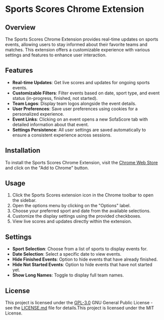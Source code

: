 # Sports Scores Chrome Extension

## Overview

The Sports Scores Chrome Extension provides real-time updates on sports events, allowing users to stay informed about their favorite teams and matches. This extension offers a customizable experience with various settings and features to enhance user interaction.

## Features

- **Real-time Updates**: Get live scores and updates for ongoing sports events.
- **Customizable Filters**: Filter events based on date, sport type, and event status (in-progress, finished, not started).
- **Team Logos**: Display team logos alongside the event details.
- **User Preferences**: Save user preferences using cookies for a personalized experience.
- **Event Links**: Clicking on an event opens a new SofaScore tab with detailed information about that event.
- **Settings Persistence**: All user settings are saved automatically to ensure a consistent experience across sessions.

## Installation

To install the Sports Scores Chrome Extension, visit the [Chrome Web Store](https://chromewebstore.google.com/detail/sports-sidebar/cdobdanfodbnnipopddpmhllajndjiko) and click on the "Add to Chrome" button.

## Usage

1. Click the Sports Scores extension icon in the Chrome toolbar to open the sidebar.
2. Open the options menu by clicking on the "Options" label.
3. Choose your preferred sport and date from the available selections.
4. Customize the display settings using the provided checkboxes.
5. View live scores and updates directly within the extension.

## Settings

- **Sport Selection**: Choose from a list of sports to display events for.
- **Date Selection**: Select a specific date to view events.
- **Hide Finished Events**: Option to hide events that have already finished.
- **Hide Not Started Events**: Option to hide events that have not started yet.
- **Show Long Names**: Toggle to display full team names.

## License

This project is licensed under the [GPL-3.0](LICENSE.md)
GNU General Public License - see the [LICENSE.md](LICENSE.md) file for details.This project is licensed under the MIT License.
